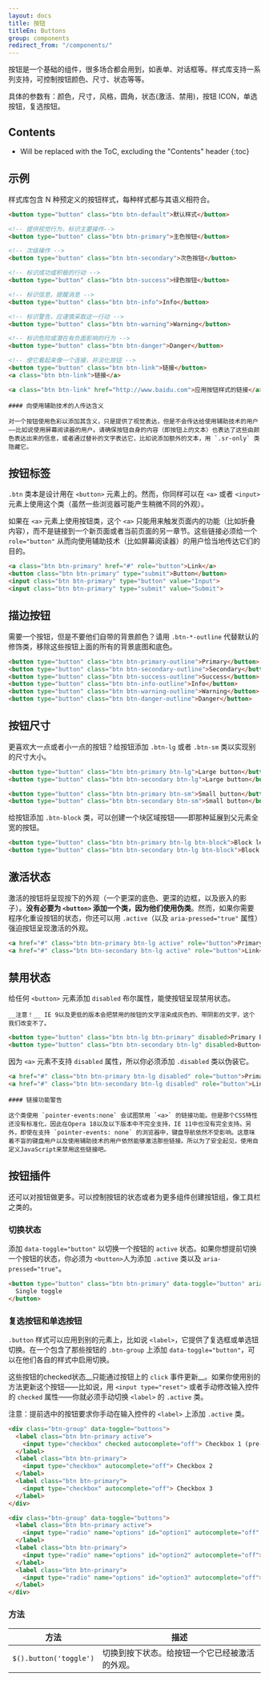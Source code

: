 ```yaml
---
layout: docs
title: 按钮
titleEn: Buttons
group: components
redirect_from: "/components/"
---
```


按钮是一个基础的组件，很多场合都会用到，如表单、对话框等。样式库支持一系列支持，可控制按钮颜色、尺寸、状态等等。

具体的参数有：颜色，尺寸，风格，圆角，状态(激活、禁用)，按钮 ICON，单选按钮，复选按钮。

## Contents

* Will be replaced with the ToC, excluding the "Contents" header
{:toc}

## 示例

样式库包含 N 种预定义的按钮样式，每种样式都与其语义相符合。

`````html
<button type="button" class="btn btn-default">默认样式</button>

<!-- 提供视觉行为，标识主要操作-->
<button type="button" class="btn btn-primary">主色按钮</button>

<!-- 次级操作 -->
<button type="button" class="btn btn-secondary">次色按钮</button>

<!-- 标识成功或积极的行动 -->
<button type="button" class="btn btn-success">绿色按钮</button>

<!-- 标识信息，提醒消息 -->
<button type="button" class="btn btn-info">Info</button>

<!-- 标识警告，应谨慎采取这一行动 -->
<button type="button" class="btn btn-warning">Warning</button>

<!-- 标识危险或潜在有负面影响的行为 -->
<button type="button" class="btn btn-danger">Danger</button>

<!-- 使它看起来像一个连接，并淡化按钮 -->
<button type="button" class="btn btn-link">链接</button>
<a class="btn btn-link">链接</a>

<a class="btn btn-link" href="http://www.baidu.com">应用按钮样式的链接</a>
`````

`````html-warning
#### 向使用辅助技术的人传达含义

对一个按钮使用色彩以添加其含义，只是提供了视觉表达，但是不会传达给使用辅助技术的用户——比如说使用屏幕阅读器的用户。请确保按钮自身的内容（即按钮上的文本）也表达了这些由颜色表达出来的信息，或者通过替补的文字表达它，比如说添加额外的文本，用 `.sr-only` 类隐藏它。
`````

## 按钮标签

`.btn` 类本是设计用在 `<button>` 元素上的。然而，你同样可以在 `<a>` 或者 `<input>` 元素上使用这个类（虽然一些浏览器可能产生稍微不同的外观）。

如果在 `<a>` 元素上使用按钮类，这个 `<a>` 只能用来触发页面内的功能（比如折叠内容），而不是链接到一个新页面或者当前页面的另一章节。这些链接必须给一个 `role="button"` 从而向使用辅助技术（比如屏幕阅读器）的用户恰当地传达它们的目的。

`````html
<a class="btn btn-primary" href="#" role="button">Link</a>
<button class="btn btn-primary" type="submit">Button</button>
<input class="btn btn-primary" type="button" value="Input">
<input class="btn btn-primary" type="submit" value="Submit">
`````


## 描边按钮

需要一个按钮，但是不要他们自带的背景颜色？请用 `.btn-*-outline` 代替默认的修饰类，移除这些按钮上面的所有的背景底图和底色。

`````html
<button type="button" class="btn btn-primary-outline">Primary</button>
<button type="button" class="btn btn-secondary-outline">Secondary</button>
<button type="button" class="btn btn-success-outline">Success</button>
<button type="button" class="btn btn-info-outline">Info</button>
<button type="button" class="btn btn-warning-outline">Warning</button>
<button type="button" class="btn btn-danger-outline">Danger</button>
`````


## 按钮尺寸

更喜欢大一点或者小一点的按钮？给按钮添加 `.btn-lg` 或者 `.btn-sm` 类以实现别的尺寸大小。

`````html
<button type="button" class="btn btn-primary btn-lg">Large button</button>
<button type="button" class="btn btn-secondary btn-lg">Large button</button>
`````

`````html
<button type="button" class="btn btn-primary btn-sm">Small button</button>
<button type="button" class="btn btn-secondary btn-sm">Small button</button>
`````

给按钮添加 `.btn-block` 类，可以创建一个块区域按钮——即那种延展到父元素全宽的按钮。

`````html
<button type="button" class="btn btn-primary btn-lg btn-block">Block level button</button>
<button type="button" class="btn btn-secondary btn-lg btn-block">Block level button</button>
`````

## 激活状态

激活的按钮将呈现按下的外观（一个更深的底色、更深的边框，以及嵌入的影子）。__没有必要为 `<button>` 添加一个类，因为他们使用伪类__。然而，如果你需要程序化重设按钮的状态，你还可以用 `.active`（以及 `aria-pressed="true"` 属性）强迫按钮呈现激活的外观。

`````html
<a href="#" class="btn btn-primary btn-lg active" role="button">Primary link</a>
<a href="#" class="btn btn-secondary btn-lg active" role="button">Link</a>
`````

## 禁用状态

给任何 `<button>` 元素添加 `disabled` 布尔属性，能使按钮呈现禁用状态。

`````html-warning
__注意！__ IE 9以及更低的版本会把禁用的按钮的文字渲染成灰色的、带阴影的文字，这个我们改变不了。
`````

`````html
<button type="button" class="btn btn-lg btn-primary" disabled>Primary button</button>
<button type="button" class="btn btn-secondary btn-lg" disabled>Button</button>
`````

因为 `<a>` 元素不支持 `disabled` 属性，所以你必须添加 `.disabled` 类以伪装它。

`````html
<a href="#" class="btn btn-primary btn-lg disabled" role="button">Primary link</a>
<a href="#" class="btn btn-secondary btn-lg disabled" role="button">Link</a>
`````

`````html-warning
#### 链接功能警告

这个类使用 `pointer-events:none` 会试图禁用 `<a>` 的链接功能。但是那个CSS特性还没有标准化，因此在Opera 18以及以下版本中不完全支持，IE 11中也没有完全支持。另外，即使在支持 `pointer-events: none` 的浏览器中，键盘导航依然不受影响。这意味着不盲的键盘用户以及使用辅助技术的用户依然能够激活那些链接。所以为了安全起见，使用自定义JavaScript来禁用这些链接吧。
`````

## 按钮插件

还可以对按钮做更多。可以控制按钮的状态或者为更多组件创建按钮组，像工具栏之类的。

### 切换状态

添加 `data-toggle="button"` 以切换一个按钮的 `active` 状态。如果你想提前切换一个按钮的状态，你必须为 `<button>`人为添加 `.active` 类以及 `aria-pressed="true"`。

`````html
<button type="button" class="btn btn-primary" data-toggle="button" aria-pressed="false" autocomplete="off">
  Single toggle
</button>
`````

### 复选按钮和单选按钮

`.button` 样式可以应用到别的元素上，比如说 `<label>`，它提供了复选框或单选钮切换。在一个包含了那些按钮的 `.btn-group` 上添加 `data-toggle="button"`，可以在他们各自的样式中启用切换。

这些按钮的checked状态__只能通过按钮上的 `click` 事件更新__。如果你使用别的方法更新这个按钮——比如说，用 `<input type="reset">` 或者手动修改输入控件的 `checked` 属性——你就必须手动切换 `<label>` 的 `.active` 类。

注意：提前选中的按钮要求你手动在输入控件的 `<label>` 上添加 `.active` 类。

`````html
<div class="btn-group" data-toggle="buttons">
  <label class="btn btn-primary active">
    <input type="checkbox" checked autocomplete="off"> Checkbox 1 (pre-checked)
  </label>
  <label class="btn btn-primary">
    <input type="checkbox" autocomplete="off"> Checkbox 2
  </label>
  <label class="btn btn-primary">
    <input type="checkbox" autocomplete="off"> Checkbox 3
  </label>
</div>
`````
`````html
<div class="btn-group" data-toggle="buttons">
  <label class="btn btn-primary active">
    <input type="radio" name="options" id="option1" autocomplete="off" checked> Radio 1 (preselected)
  </label>
  <label class="btn btn-primary">
    <input type="radio" name="options" id="option2" autocomplete="off"> Radio 2
  </label>
  <label class="btn btn-primary">
    <input type="radio" name="options" id="option3" autocomplete="off"> Radio 3
  </label>
</div>
`````

### 方法

| 方法 | 描述 |
| --- | --- |
| `$().button('toggle')` |切换到按下状态。给按钮一个它已经被激活的外观。 |
